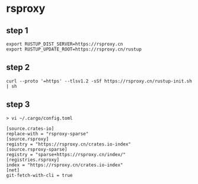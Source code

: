 # rsproxy  

## step 1
```
export RUSTUP_DIST_SERVER=https://rsproxy.cn
export RUSTUP_UPDATE_ROOT=https://rsproxy.cn/rustup
```

## step 2
```
curl --proto '=https' --tlsv1.2 -sSf https://rsproxy.cn/rustup-init.sh | sh
```

## step 3
    > vi ~/.cargo/config.toml
```
[source.crates-io]
replace-with = "rsproxy-sparse"
[source.rsproxy]
registry = "https://rsproxy.cn/crates.io-index"
[source.rsproxy-sparse]
registry = "sparse+https://rsproxy.cn/index/"
[registries.rsproxy]
index = "https://rsproxy.cn/crates.io-index"
[net]
git-fetch-with-cli = true
```